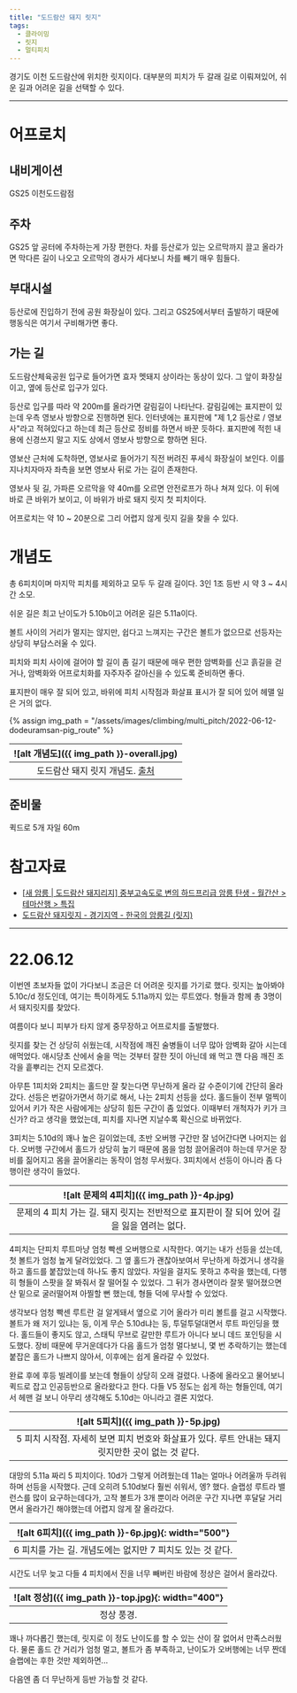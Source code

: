```yaml
---
title: "도드람산 돼지 릿지"
tags:
  - 클라이밍
  - 릿지
  - 멀티피치
---
```


경기도 이천 도드람산에 위치한 릿지이다.
대부분의 피치가 두 갈래 길로 이뤄져있어, 쉬운 길과 어려운 길을 선택할 수 있다.


---

# 어프로치

## 내비게이션

GS25 이천도드람점

## 주차

GS25 앞 공터에 주차하는게 가장 편한다.
차를 등산로가 있는 오르막까지 끌고 올라가면 막다른 길이 나오고
  오르막의 경사가 세다보니 차를 빼기 매우 힘들다.

## 부대시설

등산로에 진입하기 전에 공원 화장실이 있다.
그리고 GS25에서부터 출발하기 때문에 행동식은 여기서 구비해가면 좋다.

## 가는 길

도드람산체육공원 입구로 들어가면 효자 멧돼지 상이라는 동상이 있다.
그 앞이 화장실이고, 옆에 등산로 입구가 있다.

등산로 입구를 따라 약 200m를 올라가면 갈림길이 나타난다.
갈림길에는 표지판이 있는데 우측 영보사 방향으로 진행하면 된다.
인터넷에는 표지판에 "제 1,2 등산로 / 영보사"라고 적혀있다고 하는데
  최근 등산로 정비를 하면서 바꾼 듯하다.
표지판에 적힌 내용에 신경쓰지 말고 지도 상에서 영보사 방향으로 향하면 된다.

영보산 근처에 도착하면, 영보사로 들어가기 직전 버려진 푸세식 화장실이 보인다.
이를 지나치자마자 좌측을 보면 영보사 뒤로 가는 길이 존재한다.

영보사 뒷 길, 가파른 오르막을 약 40m를 오르면 안전로프가 하나 쳐져 있다.
이 뒤에 바로 큰 바위가 보이고, 이 바위가 바로 돼지 릿지 첫 피치이다.

어프로치는 약 10 ~ 20분으로 그리 어렵지 않게 릿지 길을 찾을 수 있다.


# 개념도

총 6피치이며 마지막 피치를 제외하고 모두 두 갈래 길이다.
3인 1조 등반 시 약 3 ~ 4시간 소모.

쉬운 길은 최고 난이도가 5.10b이고 어려운 길은 5.11a이다.

볼트 사이의 거리가 멀지는 않지만, 쉽다고 느껴지는 구간은 볼트가 없으므로
  선등자는 상당히 부담스러울 수 있다.

피치와 피치 사이에 걸어야 할 길이 좀 길기 때문에
  매우 편한 암벽화를 신고 흙길을 걷거나, 
  암벽화와 어프로치화를 자주자주 갈아신을 수 있도록 준비하면 좋다.

표지판이 매우 잘 되어 있고, 바위에 피치 시작점과 화살표 표시가 잘 되어 있어
  헤맬 일은 거의 없다.

{% assign img_path = "/assets/images/climbing/multi_pitch/2022-06-12-dodeuramsan-pig_route" %}

|<a name="개념도">![alt 개념도]({{ img_path }}-overall.jpg)</a>|
|:----:|
|도드람산 돼지 릿지 개념도. [출처](http://san.chosun.com/m/svc/article.html?contid=2016083102022)|


## 준비물

퀵드로 5개
자일 60m


# 참고자료

- [\[새 암릉 \| 도드람산 돼지리지\] 중부고속도로 변의 하드프리급 암릉 탄생 \- 월간산 > 테마산행 > 특집](http://san.chosun.com/m/svc/article.html?contid=2016083102022)
- [도드람산 돼지릿지 \- 경기지역 \- 한국의 암릉길 \(릿지\)](https://m.cafe.daum.net/airu/NgOu/10)

---

# 22.06.12


이번엔 초보자들 없이 가다보니 조금은 더 어려운 릿지를 가기로 했다.
릿지는 높아봐야 5.10c/d 정도인데, 여기는 특이하게도 5.11a까지 있는 루트였다.
형들과 함께 총 3명이서 돼지릿지를 찾았다.

여름이다 보니 피부가 타지 않게 중무장하고 어프로치를 출발했다.

릿지를 찾는 건 상당히 쉬웠는데, 시작점에 깨진 술병들이 너무 많아
  암벽화 갈아 시는데 애먹었다.
애시당초 산에서 술을 먹는 것부터 잘한 짓이 아닌데 왜 먹고 깬 다음 깨진 조각을 흩뿌리는 건지 모르겠다.

아무튼 1피치와 2피치는 홀드만 잘 찾는다면 무난하게 올라 갈 수준이기에 간단히 올라갔다.
선등은 번갈아가면서 하기로 해서, 나는 2피치 선등을 섰다.
홀드들이 전부 멀찍이 있어서 키가 작은 사람에게는 상당히 힘든 구간이 좀 있었다.
이때부터 개척자가 키가 크신가? 라고 생각을 했었는데, 피치를 지나면 지날수록 확신으로 바뀌었다.

3피치는 5.10d의 꽤나 높은 길이었는데, 초반 오버행 구간만 잘 넘어간다면 나머지는 쉽다.
오버행 구간에서 홀드가 상당히 높기 때문에 몸을 엄청 끌어올려야 하는데
  무거운 장비를 짊어지고 몸을 끌어올리는 동작이 엄청 무서웠다.
3피치에서 선등이 아니라 좀 다행이란 생각이 들었다.

|<a name="4피치">![alt 문제의 4피치]({{ img_path }}-4p.jpg)</a>|
|:------:|
|문제의 4 피치 가는 길. 돼지 릿지는 전반적으로 표지판이 잘 되어 있어 길을 잃을 염려는 없다.|

4피치는 단피치 루트마냥 엄청 빡센 오버행으로 시작한다.
여기는 내가 선등을 섰는데, 첫 볼트가 엄청 높게 달려있었다.
그 옆 홀드가 괜찮아보여서 무난하게 하겠거니 생각을 하고
  홀드를 붙잡았는데 하나도 좋지 않았다.
자일을 걸지도 못하고 추락을 했는데, 다행히 형들이 스팟을 잘 봐줘서 잘 떨어질 수 있었다.
그 뒤가 경사면이라 잘못 떨어졌으면 산 밑으로 굴러떨어져 아찔할 뻔 했는데,
  형들 덕에 무사할 수 있었다.

생각보다 엄청 빡센 루트란 걸 알게돼서 옆으로 기어 올라가 미리 볼트를 걸고 시작했다.
볼트가 왜 저기 있냐는 둥, 이게 무슨 5.10d냐는 둥, 투덜투덜대면서 루트 파인딩을 했다.
홀드들이 좋지도 않고, 스태틱 무브로 갈만한 루트가 아니다 보니 데드 포인팅을 시도했다.
장비 때문에 무거운데다가 다음 홀드가 엄청 멀다보니, 몇 번 추락하기는 했는데
  붙잡은 홀드가 나쁘지 않아서, 이후에는 쉽게 올라갈 수 있었다.

완료 후에 후등 빌레이를 보는데 형들이 상당히 오래 걸렸다.
나중에 올라오고 물어보니 퀵드로 잡고 인공등반으로 올라왔다고 한다.
다들 V5 정도는 쉽게 하는 형들인데, 여기서 헤맨 걸 보니 아무리 생각해도 5.10d는 아니라고 결론 지었다.


|<a name="5피치">![alt 5피치]({{ img_path }}-5p.jpg)</a>|
|:------:|
|5 피치 시작점. 자세히 보면 피치 번호와 화살표가 있다. 루트 안내는 돼지 릿지만한 곳이 없는 것 같다.|

대망의 5.11a 짜리 5 피치이다. 10d가 그렇게 어려웠는데 11a는 얼마나 어려울까 두려워하며 선등을 시작했다.
근데 오히려 5.10d보다 훨씬 쉬워서, 엥? 했다.
슬랩성 루트라 밸런스를 많이 요구하는데다가,
    고작 볼트가 3개 뿐이라 어려운 구간 지나면 후달달 거리면서 올라가긴 해야했는데
    어렵지 않게 잘 올라갔다.

|<a name="6피치">![alt 6피치]({{ img_path }}-6p.jpg){: width="500"}</a>|
|:------:|
|6 피치를 가는 길. 개념도에는 없지만 7 피치도 있는 것 같다.|

시간도 너무 늦고 다들 4 피치에서 진을 너무 빼버린 바람에 정상은 걸어서 올라갔다.


|<a name="정상">![alt 정상]({{ img_path }}-top.jpg){: width="400"}</a>|
|:------:|
|정상 풍경.|

꽤나 까다롭긴 했는데, 릿지로 이 정도 난이도를 할 수 있는 산이 잘 없어서 만족스러웠다.
물론 홀드 간 거리가 엄청 멀고, 볼트가 좀 부족하고, 난이도가 오버행에는 너무 짠데 슬랩에는 후한 것만 제외하면...

다음엔 좀 더 무난하게 등반 가능할 것 같다.
